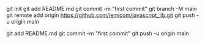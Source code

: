 git init
git add README.md
git commit -m "first commit"
git branch -M main
git remote add origin https://github.com/jemicom/javascript_lib.git
git push -u origin main

git add README.md
git commit -m "first commit"
git push -u origin main
